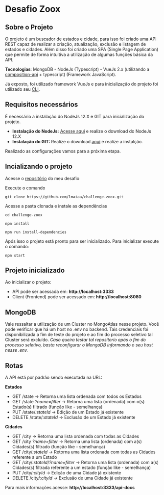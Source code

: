 # Desafio Zoox

## Sobre o Projeto

O projeto é um buscador de estados e cidade, para isso foi criado uma API REST capaz de realizar a criação, atualização, exclusão e listagem de estados e cidades. Além disso foi criado uma SPA (Single Page Application) que permite de forma intuitiva a utilização de algumas funções básica da API.

**Tecnologias**: MongoDB - NodeJs (Typescript) - VueJs 2.x (utilizando a [composition-api](https://composition-api.vuejs.org/) + typescript) (Framework JavaScript).

Já exposto, foi utilizado framework VueJs e para inicialização do projeto foi utilizado seu [CLI](https://cli.vuejs.org/).

## Requisitos necessários

É necessário a instalação do NodeJs 12.X e GIT para inicialização do projeto.

- **Instalação do NodeJs:** [Acesse aqui](https://nodejs.org/en/download/) e realize o download do NodeJs 12.X
- **Instalação do GIT:** Realize o download [aqui](https://git-scm.com/downloads) e realize a instalção.

Realizado as configurações vamos para a próxima etapa.

## Incializando o projeto

Acesse o [repositório](https://github.com/lmaiaa/challenge-zoox) do meu desafio

Execute o comando

```
git clone https://github.com/lmaiaa/challenge-zoox.git
```

Acesse a pasta clonada e instale as dependências

```
cd challenge-zoox

npm install

npm run install-dependencies
```

Após isso o projeto está pronto para ser inicializado.
Para inicializar execute o comando:

```
npm start
```

## Projeto inicializado

Ao inicializar o projeto:

- API pode ser acessada em: **http://localhost:3333**
- Client (Frontend) pode ser acessado em: **http://localhost:8080**


## MongoDB

Vale ressaltar a utilização de um Cluster no MongoAtlas nesse projeto. Você pode verificar que há um host no .env no backend. Tais credenciais foi disponibilizada a fim de teste do projeto e ao fim do processo seletivo tal Cluster será excluído.
*Caso queira testar tal repositorío após o fim do processo seletivo, basta reconfigurar o MongoDB informando o seu host nesse .env.* 

## Rotas

A API está por padrão sendo executada na URL:

**Estados**

- GET /state -> Retorna uma lista ordenada com todos os Estados
- GET /state _?name=filter_ -> Retorna uma lista (ordenada) com o(s) Estado(s) filtrado (função like - semelhança)
- PUT /state/_:stateId_ -> Edição de um Estado já existente
- DELETE /state/_:stateId_ -> Exclusão de um Estado já existente

**Cidades**

- GET /city -> Retorna uma lista ordenada com todas as Cidades
- GET /city _?name=filter_ -> Retorna uma lista (ordenada) com a(s) Cidades(s) filtrado (função like - semelhança)
- GET /city/_:stateId_ -> Retorna uma lista ordenada com todas as Cidades referente a um Estado
- GET /city/_:stateId_/_?name=filter_ -> Retorna uma lista (ordenada) com a(s) Cidades(s) filtrada referente a um estado (função like - semelhança)
- PUT /city/_:cityId_ -> Edição de uma Cidade já existente
- DELETE /city/_:cityId_ -> Exclusão de uma Cidade já existente

Para mais informações acesse: **http://localhost:3333/api-docs**
